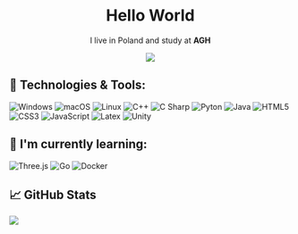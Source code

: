 <h1 align='center'> Hello World </h1>

<p align='center'>
  I live in Poland and study at <b>AGH</b>
</p>

<p align="center">
  <img src="https://visitor-badge.glitch.me/badge?page_id=patrykmurzyn.visitor-badge" />
</p>

## 🔧 Technologies & Tools:

![Windows](https://img.shields.io/badge/-windows-0078d4?logo=microsoft&logoColor=white&style=for-the-badge)
![macOS](https://img.shields.io/badge/-macOS-black?logo=apple&logoColor=white&style=for-the-badge)
![Linux](https://img.shields.io/badge/-linux-FCC624?logo=linux&logoColor=black&style=for-the-badge)
![C++](https://img.shields.io/badge/-c++-044F88?logo=c%2B%2B&style=for-the-badge)
![C Sharp](https://img.shields.io/badge/-C_Sharp-684D95?logo=C+Sharp&style=for-the-badge)
![Pyton](https://img.shields.io/badge/-python-306998?logo=python&logoColor=FFD43B&style=for-the-badge)
![Java](https://img.shields.io/badge/Java-ED1D25?style=for-the-badge&logo=java&logoColor=white)
![HTML5](https://img.shields.io/badge/HTML5-f06529?style=for-the-badge&logo=html5&logoColor=white)
![CSS3](https://img.shields.io/badge/CSS3-2965f1?style=for-the-badge&logo=css3&logoColor=white)
![JavaScript](https://img.shields.io/badge/JavaScript-F0DB4F?style=for-the-badge&logo=javascript&logoColor=323330)
![Latex](https://img.shields.io/badge/Latex-white?style=for-the-badge&logo=latex&logoColor=387F80)
![Unity](https://img.shields.io/badge/Unity-white?style=for-the-badge&logo=unity&logoColor=black)


## 🌱 I'm currently learning: 

![Three.js](https://img.shields.io/badge/-Three.js-white?logo=Three.js&logoColor=black&style=for-the-badge)
![Go](https://img.shields.io/badge/-Go-29BEB0?logo=go&logoColor=white&style=for-the-badge)
![Docker](https://img.shields.io/badge/-Docker-white?logo=docker&logoColor=0db7ed&style=for-the-badge)

## 📈 GitHub Stats

<img src="https://github-readme-stats.vercel.app/api/top-langs/?username=patrykmurzyn&theme=dark&hide_border=true&include_all_commits=false&count_private=false&layout=compact" />
